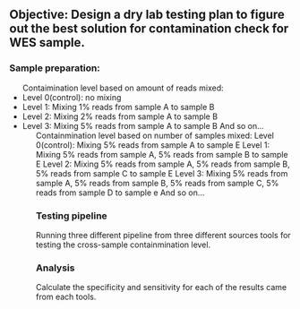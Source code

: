 ## Objective: Design a dry lab testing plan to figure out the best solution for contamination check for WES sample.

### Sample preparation:
<ul> Contaimination level based on amount of reads mixed:
<li> Level 0(control): no mixing
<li> Level 1: Mixing 1% reads from sample A to sample B
<li> Level 2: Mixing 2% reads from sample A to sample B
<li> Level 3: Mixing 5% reads from sample A to sample B
And so on...
<ul> Containmination level based on number of samples mixed:
Level 0(control): Mixing 5% reads from sample A to sample E
Level 1: Mixing 5% reads from sample A, 5% reads from sample B to sample E
Level 2: Mixing 5% reads from sample A, 5% reads from sample B, 5% reads from sample C to sample E
Level 3: Mixing 5% reads from sample A, 5% reads from sample B, 5% reads from sample C, 5% reads from sample D to sample e
And so on...

### Testing pipeline
Running three different pipeline from three different sources tools for testing the cross-sample containmination level.

### Analysis
Calculate the specificity and sensitivity for each of the results came from each tools.